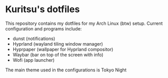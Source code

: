 # Kuritsu's dotfiles

This repository contains my dotfiles for my Arch Linux (btw) setup.
Current configuration and programs include:
- dunst (notifications)
- Hyprland (wayland tiling window manager)
- Hyprpaper (wallpaper for Hyprland compositor)
- Waybar (bar on top of the screen with info)
- Wofi (app launcher)

The main theme used in the configurations is Tokyo Night
